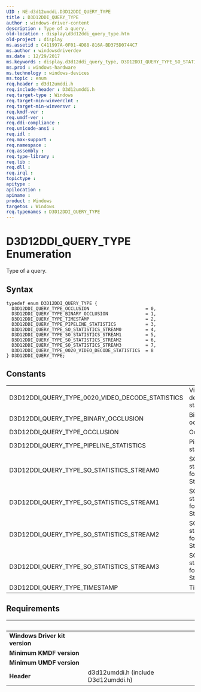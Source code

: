 ```yaml
---
UID : NE:d3d12umddi.D3D12DDI_QUERY_TYPE
title : D3D12DDI_QUERY_TYPE
author : windows-driver-content
description : Type of a query.
old-location : display\d3d12ddi_query_type.htm
old-project : display
ms.assetid : C411997A-0F01-4D88-816A-BD375D0744C7
ms.author : windowsdriverdev
ms.date : 12/29/2017
ms.keywords : display.d3d12ddi_query_type, D3D12DDI_QUERY_TYPE_SO_STATISTICS_STREAM3, D3D12DDI_QUERY_TYPE, d3d12umddi/D3D12DDI_QUERY_TYPE_0020_VIDEO_DECODE_STATISTICS, D3D12DDI_QUERY_TYPE_SO_STATISTICS_STREAM1, d3d12umddi/D3D12DDI_QUERY_TYPE_BINARY_OCCLUSION, D3D12DDI_QUERY_TYPE_BINARY_OCCLUSION, D3D12DDI_QUERY_TYPE_TIMESTAMP, d3d12umddi/D3D12DDI_QUERY_TYPE_TIMESTAMP, D3D12DDI_QUERY_TYPE_OCCLUSION, d3d12umddi/D3D12DDI_QUERY_TYPE_SO_STATISTICS_STREAM0, d3d12umddi/D3D12DDI_QUERY_TYPE_SO_STATISTICS_STREAM1, D3D12DDI_QUERY_TYPE_PIPELINE_STATISTICS, d3d12umddi/D3D12DDI_QUERY_TYPE_SO_STATISTICS_STREAM2, D3D12DDI_QUERY_TYPE_0020_VIDEO_DECODE_STATISTICS, d3d12umddi/D3D12DDI_QUERY_TYPE_SO_STATISTICS_STREAM3, d3d12umddi/D3D12DDI_QUERY_TYPE, D3D12DDI_QUERY_TYPE enumeration [Display Devices], d3d12umddi/D3D12DDI_QUERY_TYPE_PIPELINE_STATISTICS, d3d12umddi/D3D12DDI_QUERY_TYPE_OCCLUSION, D3D12DDI_QUERY_TYPE_SO_STATISTICS_STREAM0, D3D12DDI_QUERY_TYPE_SO_STATISTICS_STREAM2
ms.prod : windows-hardware
ms.technology : windows-devices
ms.topic : enum
req.header : d3d12umddi.h
req.include-header : D3d12umddi.h
req.target-type : Windows
req.target-min-winverclnt : 
req.target-min-winversvr : 
req.kmdf-ver : 
req.umdf-ver : 
req.ddi-compliance : 
req.unicode-ansi : 
req.idl : 
req.max-support : 
req.namespace : 
req.assembly : 
req.type-library : 
req.lib : 
req.dll : 
req.irql : 
topictype : 
apitype : 
apilocation : 
apiname : 
product : Windows
targetos : Windows
req.typenames : D3D12DDI_QUERY_TYPE
---
```


# D3D12DDI_QUERY_TYPE Enumeration
Type of a query.

## Syntax
````
typedef enum D3D12DDI_QUERY_TYPE { 
  D3D12DDI_QUERY_TYPE_OCCLUSION                     = 0,
  D3D12DDI_QUERY_TYPE_BINARY_OCCLUSION              = 1,
  D3D12DDI_QUERY_TYPE_TIMESTAMP                     = 2,
  D3D12DDI_QUERY_TYPE_PIPELINE_STATISTICS           = 3,
  D3D12DDI_QUERY_TYPE_SO_STATISTICS_STREAM0         = 4,
  D3D12DDI_QUERY_TYPE_SO_STATISTICS_STREAM1         = 5,
  D3D12DDI_QUERY_TYPE_SO_STATISTICS_STREAM2         = 6,
  D3D12DDI_QUERY_TYPE_SO_STATISTICS_STREAM3         = 7,
  D3D12DDI_QUERY_TYPE_0020_VIDEO_DECODE_STATISTICS  = 8
} D3D12DDI_QUERY_TYPE;
````

## Constants

<table>

<tr>
<td>D3D12DDI_QUERY_TYPE_0020_VIDEO_DECODE_STATISTICS</td>
<td>Video decode statistics.</td>
</tr>

<tr>
<td>D3D12DDI_QUERY_TYPE_BINARY_OCCLUSION</td>
<td>Binary occlusion.</td>
</tr>

<tr>
<td>D3D12DDI_QUERY_TYPE_OCCLUSION</td>
<td>Occlusion.</td>
</tr>

<tr>
<td>D3D12DDI_QUERY_TYPE_PIPELINE_STATISTICS</td>
<td>Pipeline statistics.</td>
</tr>

<tr>
<td>D3D12DDI_QUERY_TYPE_SO_STATISTICS_STREAM0</td>
<td>SO statistics for Stream0.</td>
</tr>

<tr>
<td>D3D12DDI_QUERY_TYPE_SO_STATISTICS_STREAM1</td>
<td>SO statistics for Stream1.</td>
</tr>

<tr>
<td>D3D12DDI_QUERY_TYPE_SO_STATISTICS_STREAM2</td>
<td>SO statistics for Stream2.</td>
</tr>

<tr>
<td>D3D12DDI_QUERY_TYPE_SO_STATISTICS_STREAM3</td>
<td>SO statistics for Stream3.</td>
</tr>

<tr>
<td>D3D12DDI_QUERY_TYPE_TIMESTAMP</td>
<td>Timestamp.</td>
</tr>
</table>


## Requirements
| &nbsp; | &nbsp; |
| ---- |:---- |
| **Windows Driver kit version** |  |
| **Minimum KMDF version** |  |
| **Minimum UMDF version** |  |
| **Header** | d3d12umddi.h (include D3d12umddi.h) |